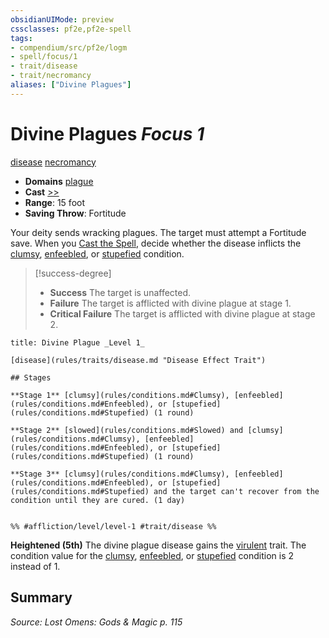 ```yaml
---
obsidianUIMode: preview
cssclasses: pf2e,pf2e-spell
tags:
- compendium/src/pf2e/logm
- spell/focus/1
- trait/disease
- trait/necromancy
aliases: ["Divine Plagues"]
---
```

# Divine Plagues *Focus 1*   
[disease](rules/traits/disease.md "Disease Effect Trait")  [necromancy](rules/traits/necromancy.md "Necromancy School Trait")  

- **Domains** [plague](compendium/setting/domains.md#Plague)
- **Cast** [>>](rules/core-rulebook/chapter-9-playing-the-game.md#Actions "Two-Action") 
- **Range**: 15 foot
- **Saving Throw**: Fortitude

Your deity sends wracking plagues. The target must attempt a Fortitude save. When you [Cast the Spell](rules/actions/cast-a-spell.md), decide whether the disease inflicts the [clumsy](rules/conditions.md#Clumsy), [enfeebled](rules/conditions.md#Enfeebled), or [stupefied](rules/conditions.md#Stupefied) condition.

> [!success-degree] 
> - **Success** The target is unaffected.
> - **Failure** The target is afflicted with divine plague at stage 1.
> - **Critical Failure** The target is afflicted with divine plague at stage 2.

```ad-inline-affliction
title: Divine Plague _Level 1_

[disease](rules/traits/disease.md "Disease Effect Trait")  

## Stages

**Stage 1** [clumsy](rules/conditions.md#Clumsy), [enfeebled](rules/conditions.md#Enfeebled), or [stupefied](rules/conditions.md#Stupefied) (1 round)

**Stage 2** [slowed](rules/conditions.md#Slowed) and [clumsy](rules/conditions.md#Clumsy), [enfeebled](rules/conditions.md#Enfeebled), or [stupefied](rules/conditions.md#Stupefied) (1 round)

**Stage 3** [clumsy](rules/conditions.md#Clumsy), [enfeebled](rules/conditions.md#Enfeebled), or [stupefied](rules/conditions.md#Stupefied) and the target can't recover from the condition until they are cured. (1 day)


%% #affliction/level/level-1 #trait/disease %%
```

**Heightened (5th)** The divine plague disease gains the [virulent](rules/traits/virulent.md "Virulent Item Trait") trait. The condition value for the [clumsy](rules/conditions.md#Clumsy), [enfeebled](rules/conditions.md#Enfeebled), or [stupefied](rules/conditions.md#Stupefied) condition is 2 instead of 1.

## Summary

*Source: Lost Omens: Gods & Magic p. 115*